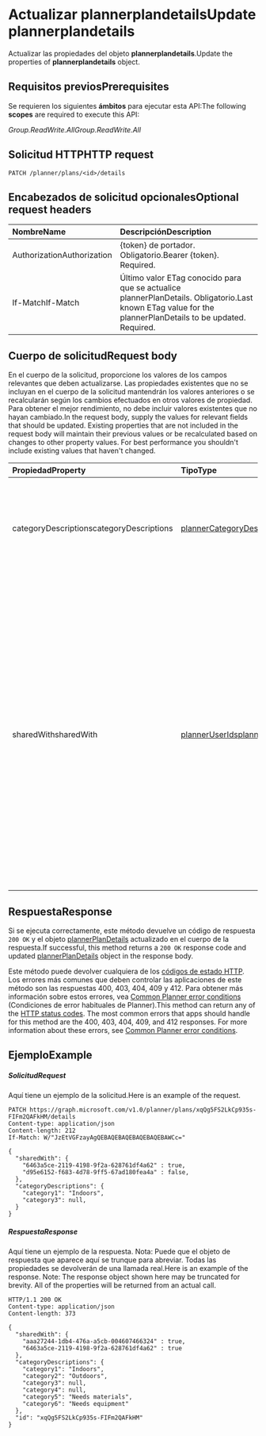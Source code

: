 # <a name="update-plannerplandetails"></a><span data-ttu-id="54af8-101">Actualizar plannerplandetails</span><span class="sxs-lookup"><span data-stu-id="54af8-101">Update plannerplandetails</span></span>

<span data-ttu-id="54af8-102">Actualizar las propiedades del objeto **plannerplandetails**.</span><span class="sxs-lookup"><span data-stu-id="54af8-102">Update the properties of **plannerplandetails** object.</span></span>
## <a name="prerequisites"></a><span data-ttu-id="54af8-103">Requisitos previos</span><span class="sxs-lookup"><span data-stu-id="54af8-103">Prerequisites</span></span>
<span data-ttu-id="54af8-104">Se requieren los siguientes **ámbitos** para ejecutar esta API:</span><span class="sxs-lookup"><span data-stu-id="54af8-104">The following **scopes** are required to execute this API:</span></span> 

<span data-ttu-id="54af8-105">*Group.ReadWrite.All*</span><span class="sxs-lookup"><span data-stu-id="54af8-105">*Group.ReadWrite.All*</span></span>
## <a name="http-request"></a><span data-ttu-id="54af8-106">Solicitud HTTP</span><span class="sxs-lookup"><span data-stu-id="54af8-106">HTTP request</span></span>
<!-- { "blockType": "ignored" } -->
```http
PATCH /planner/plans/<id>/details
```
## <a name="optional-request-headers"></a><span data-ttu-id="54af8-107">Encabezados de solicitud opcionales</span><span class="sxs-lookup"><span data-stu-id="54af8-107">Optional request headers</span></span>
| <span data-ttu-id="54af8-108">Nombre</span><span class="sxs-lookup"><span data-stu-id="54af8-108">Name</span></span>       | <span data-ttu-id="54af8-109">Descripción</span><span class="sxs-lookup"><span data-stu-id="54af8-109">Description</span></span>|
|:-----------|:-----------|
| <span data-ttu-id="54af8-110">Authorization</span><span class="sxs-lookup"><span data-stu-id="54af8-110">Authorization</span></span>  | <span data-ttu-id="54af8-p101">{token} de portador. Obligatorio.</span><span class="sxs-lookup"><span data-stu-id="54af8-p101">Bearer {token}. Required.</span></span> |
| <span data-ttu-id="54af8-113">If-Match</span><span class="sxs-lookup"><span data-stu-id="54af8-113">If-Match</span></span>  | <span data-ttu-id="54af8-p102">Último valor ETag conocido para que se actualice plannerPlanDetails. Obligatorio.</span><span class="sxs-lookup"><span data-stu-id="54af8-p102">Last known ETag value for the plannerPlanDetails to be updated. Required.</span></span>|

## <a name="request-body"></a><span data-ttu-id="54af8-116">Cuerpo de solicitud</span><span class="sxs-lookup"><span data-stu-id="54af8-116">Request body</span></span>
<span data-ttu-id="54af8-p103">En el cuerpo de la solicitud, proporcione los valores de los campos relevantes que deben actualizarse. Las propiedades existentes que no se incluyan en el cuerpo de la solicitud mantendrán los valores anteriores o se recalcularán según los cambios efectuados en otros valores de propiedad. Para obtener el mejor rendimiento, no debe incluir valores existentes que no hayan cambiado.</span><span class="sxs-lookup"><span data-stu-id="54af8-p103">In the request body, supply the values for relevant fields that should be updated. Existing properties that are not included in the request body will maintain their previous values or be recalculated based on changes to other property values. For best performance you shouldn't include existing values that haven't changed.</span></span>

| <span data-ttu-id="54af8-120">Propiedad</span><span class="sxs-lookup"><span data-stu-id="54af8-120">Property</span></span>     | <span data-ttu-id="54af8-121">Tipo</span><span class="sxs-lookup"><span data-stu-id="54af8-121">Type</span></span>   |<span data-ttu-id="54af8-122">Descripción</span><span class="sxs-lookup"><span data-stu-id="54af8-122">Description</span></span>|
|:---------------|:--------|:----------|
|<span data-ttu-id="54af8-123">categoryDescriptions</span><span class="sxs-lookup"><span data-stu-id="54af8-123">categoryDescriptions</span></span>|[<span data-ttu-id="54af8-124">plannerCategoryDescriptions</span><span class="sxs-lookup"><span data-stu-id="54af8-124">plannerCategoryDescriptions</span></span>](../resources/plannercategorydescriptions.md)|<span data-ttu-id="54af8-125">Objeto que especifica las descripciones de las seis categorías que pueden estar asociadas a las tareas del plan</span><span class="sxs-lookup"><span data-stu-id="54af8-125">An object that specifies the descriptions of the six categories that can be associated with tasks in the plan</span></span>|
|<span data-ttu-id="54af8-126">sharedWith</span><span class="sxs-lookup"><span data-stu-id="54af8-126">sharedWith</span></span>|[<span data-ttu-id="54af8-127">plannerUserIds</span><span class="sxs-lookup"><span data-stu-id="54af8-127">plannerUserIds</span></span>](../resources/planneruserids.md)|<span data-ttu-id="54af8-p104">Conjunto de identificadores de usuario con el que se comparte este plan. Si está aprovechando los grupos de Office 365, use la API de grupos para administrar la pertenencia a los grupos a fin de compartir el plan del [grupo](../resources/group.md). También puede agregar los miembros existentes del grupo a esta colección, aunque no es necesario que obtengan acceso al plan propiedad del grupo.</span><span class="sxs-lookup"><span data-stu-id="54af8-p104">Set of user ids that this plan is shared with. If you are leveraging Office 365 Groups, use the Groups API to manage group membership to share the [group's](../resources/group.md) plan. You can also add existing members of the group to this collection though it is not required for them to access the plan owned by the group.</span></span>|

## <a name="response"></a><span data-ttu-id="54af8-131">Respuesta</span><span class="sxs-lookup"><span data-stu-id="54af8-131">Response</span></span>

<span data-ttu-id="54af8-132">Si se ejecuta correctamente, este método devuelve un código de respuesta `200 OK` y el objeto [plannerPlanDetails](../resources/plannerplandetails.md) actualizado en el cuerpo de la respuesta.</span><span class="sxs-lookup"><span data-stu-id="54af8-132">If successful, this method returns a `200 OK` response code and updated [plannerPlanDetails](../resources/plannerplandetails.md) object in the response body.</span></span>

<span data-ttu-id="54af8-p105">Este método puede devolver cualquiera de los [códigos de estado HTTP](../../../concepts/errors.md). Los errores más comunes que deben controlar las aplicaciones de este método son las respuestas 400, 403, 404, 409 y 412. Para obtener más información sobre estos errores, vea [Common Planner error conditions](../resources/planner_overview.md#common-planner-error-conditions) (Condiciones de error habituales de Planner).</span><span class="sxs-lookup"><span data-stu-id="54af8-p105">This method can return any of the [HTTP status codes](../../../concepts/errors.md). The most common errors that apps should handle for this method are the 400, 403, 404, 409, and 412 responses. For more information about these errors, see [Common Planner error conditions](../resources/planner_overview.md#common-planner-error-conditions).</span></span>

## <a name="example"></a><span data-ttu-id="54af8-136">Ejemplo</span><span class="sxs-lookup"><span data-stu-id="54af8-136">Example</span></span>
##### <a name="request"></a><span data-ttu-id="54af8-137">Solicitud</span><span class="sxs-lookup"><span data-stu-id="54af8-137">Request</span></span>
<span data-ttu-id="54af8-138">Aquí tiene un ejemplo de la solicitud.</span><span class="sxs-lookup"><span data-stu-id="54af8-138">Here is an example of the request.</span></span>
<!-- {
  "blockType": "request",
  "name": "update_plannerplandetails"
}-->
```http
PATCH https://graph.microsoft.com/v1.0/planner/plans/xqQg5FS2LkCp935s-FIFm2QAFkHM/details
Content-type: application/json
Content-length: 212
If-Match: W/"JzEtVGFzayAgQEBAQEBAQEBAQEBAQEBAWCc="

{
  "sharedWith": {
    "6463a5ce-2119-4198-9f2a-628761df4a62" : true,
    "d95e6152-f683-4d78-9ff5-67ad180fea4a" : false,
  },
  "categoryDescriptions": {
    "category1": "Indoors",
    "category3": null,
  }
}
```
##### <a name="response"></a><span data-ttu-id="54af8-139">Respuesta</span><span class="sxs-lookup"><span data-stu-id="54af8-139">Response</span></span>
<span data-ttu-id="54af8-p106">Aquí tiene un ejemplo de la respuesta. Nota: Puede que el objeto de respuesta que aparece aquí se trunque para abreviar. Todas las propiedades se devolverán de una llamada real.</span><span class="sxs-lookup"><span data-stu-id="54af8-p106">Here is an example of the response. Note: The response object shown here may be truncated for brevity. All of the properties will be returned from an actual call.</span></span>
<!-- {
  "blockType": "response",
  "truncated": true,
  "@odata.type": "microsoft.graph.plannerPlanDetails"
} -->
```http
HTTP/1.1 200 OK
Content-type: application/json
Content-length: 373

{
  "sharedWith": {
    "aaa27244-1db4-476a-a5cb-004607466324" : true,
    "6463a5ce-2119-4198-9f2a-628761df4a62" : true
  },
  "categoryDescriptions": {
    "category1": "Indoors",
    "category2": "Outdoors",
    "category3": null,
    "category4": null,
    "category5": "Needs materials",
    "category6": "Needs equipment"
  },
  "id": "xqQg5FS2LkCp935s-FIFm2QAFkHM"
}
```

<!-- uuid: 8fcb5dbc-d5aa-4681-8e31-b001d5168d79
2015-10-25 14:57:30 UTC -->
<!-- {
  "type": "#page.annotation",
  "description": "Update plannerplandetails",
  "keywords": "",
  "section": "documentation",
  "tocPath": ""
}-->